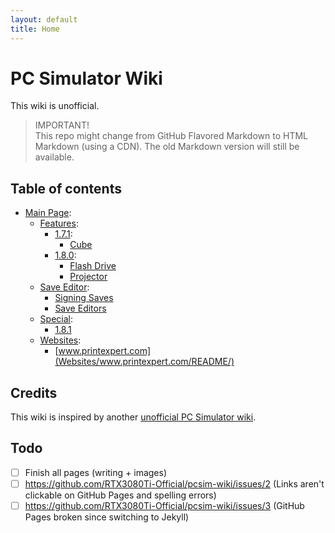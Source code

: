 ```yaml
---
layout: default
title: Home
---
```


# PC Simulator Wiki
This wiki is unofficial.

> IMPORTANT!\
> This repo might change from GitHub Flavored Markdown to HTML Markdown (using a CDN). The old Markdown version will still be available.

## Table of contents

<!--
```
╔
║
║
╠═══ Save Editor
║          ║
║          ╚ Signing saves
```
-->

- [Main Page](#):
  - [Features](Features/README/):
    - [1.7.1](Features/1.7.1/README/):
      - [Cube](Features/1.7.1/Cube/README/)
    - [1.8.0](Features/1.8.0/README/):
      - [Flash Drive](Features/1.8.0/Flash-Drive/README/)
      - [Projector](Features/1.8.0/Projector/README/)
  - [Save Editor](#):
    - [Signing Saves](Save-Editor/Signing-Saves/README/)
    - [Save Editors](Save-Editor/Save-Editors/README/)
  - [Special](Special/README/):
    - [1.8.1](Special/1.8.1/README/)
  - [Websites](#):
    - [www.printexpert.com](Websites/www.printexpert.com/README/)

## Credits
This wiki is inspired by another [unofficial PC Simulator wiki](https://pcsimulator.miraheze.org/wiki/Main_Page).

## Todo
- [ ] Finish all pages (writing + images)
- [ ] https://github.com/RTX3080Ti-Official/pcsim-wiki/issues/2 (Links aren't clickable on GitHub Pages and spelling errors)
- [ ] https://github.com/RTX3080Ti-Official/pcsim-wiki/issues/3 (GitHub Pages broken since switching to Jekyll)
